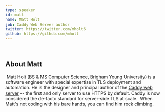 ```yaml
---
type: speaker
id: matt
name: Matt Holt
job: Caddy Web Server author
twitter: https://twitter.com/mholt6
github: https://github.com/mholt
---
```

​
## About Matt
​
Matt Holt (BS & MS Computer Science, Brigham Young University) is a software engineer with special expertise in TLS deployment and automation. He is the designer and principal author of the [Caddy web server](https://caddyserver.com) -- the first and only server to use HTTPS by default. Caddy is now considered the de-facto standard for server-side TLS at scale.
​
When Matt's not coding with his bare hands, you can find him rock climbing.
